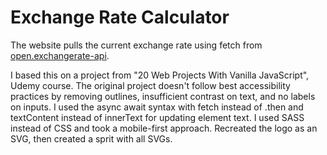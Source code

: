 # Exchange Rate Calculator
The website pulls the current exchange rate using fetch from [open.exchangerate-api](https://www.exchangerate-api.com/docs/free).

I based this on a project from "20 Web Projects With Vanilla JavaScript", Udemy course. The original project doesn't follow best accessibility practices by removing outlines, insufficient contrast on text, and no labels on inputs. I used the async await syntax with fetch instead of .then and textContent instead of innerText for updating element text. I used SASS instead of CSS and took a mobile-first approach. Recreated the logo as an SVG, then created a sprit with all SVGs.